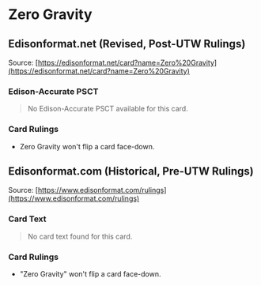 # Zero Gravity

## Edisonformat.net (Revised, Post-UTW Rulings)

Source: [https://edisonformat.net/card?name=Zero%20Gravity](https://edisonformat.net/card?name=Zero%20Gravity)

### Edison-Accurate PSCT

> No Edison-Accurate PSCT available for this card.

### Card Rulings

*   Zero Gravity won't flip a card face-down.


## Edisonformat.com (Historical, Pre-UTW Rulings)

Source: [https://www.edisonformat.com/rulings](https://www.edisonformat.com/rulings)

### Card Text

> No card text found for this card.

### Card Rulings

*   "Zero Gravity" won't flip a card face-down.


